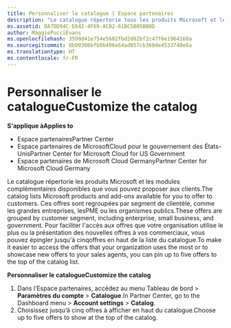 ```yaml
---
title: Personnaliser le catalogue | Espace partenaires
description: "Le catalogue répertorie tous les produits Microsoft et les modules complémentaires disponibles à la vente pour les partenaires."
ms.assetid: DA7DD94C-E642-4F69-AC02-61BC5B05BB0D
author: MaggiePucciEvans
ms.openlocfilehash: 3599d41e754e5602fbd2d82bf2c47f6e1964160a
ms.sourcegitcommit: 0b00306bfb0b406e64ad857cb360de4533740e6a
ms.translationtype: HT
ms.contentlocale: fr-FR
---
```

# <a name="customize-the-catalog"></a><span data-ttu-id="28f4a-103">Personnaliser le catalogue</span><span class="sxs-lookup"><span data-stu-id="28f4a-103">Customize the catalog</span></span>

**<span data-ttu-id="28f4a-104">S'applique à</span><span class="sxs-lookup"><span data-stu-id="28f4a-104">Applies to</span></span>**

-  <span data-ttu-id="28f4a-105">Espace partenaires</span><span class="sxs-lookup"><span data-stu-id="28f4a-105">Partner Center</span></span>
-  <span data-ttu-id="28f4a-106">Espace partenaires de MicrosoftCloud pour le gouvernement des États-Unis</span><span class="sxs-lookup"><span data-stu-id="28f4a-106">Partner Center for Microsoft Cloud for US Government</span></span>
-  <span data-ttu-id="28f4a-107">Espace partenaires de Microsoft Cloud Germany</span><span class="sxs-lookup"><span data-stu-id="28f4a-107">Partner Center for Microsoft Cloud Germany</span></span>

<span data-ttu-id="28f4a-108">Le catalogue répertorie les produits Microsoft et les modules complémentaires disponibles que vous pouvez proposer aux clients.</span><span class="sxs-lookup"><span data-stu-id="28f4a-108">The catalog lists Microsoft products and add-ons available for you to offer to customers.</span></span> <span data-ttu-id="28f4a-109">Ces offres sont regroupées par segment de clientèle, comme les grandes entreprises, lesPME ou les organismes publics.</span><span class="sxs-lookup"><span data-stu-id="28f4a-109">These offers are grouped by customer segment, including enterprise, small business, and government.</span></span> <span data-ttu-id="28f4a-110">Pour faciliter l'accès aux offres que votre organisation utilise le plus ou la présentation des nouvelles offres à vos commerciaux, vous pouvez épingler jusqu'à cinqoffres en haut de la liste du catalogue.</span><span class="sxs-lookup"><span data-stu-id="28f4a-110">To make it easier to access the offers that your organization uses the most or to showcase new offers to your sales agents, you can pin up to five offers to the top of the catalog list.</span></span>

**<span data-ttu-id="28f4a-111">Personnaliser le catalogue</span><span class="sxs-lookup"><span data-stu-id="28f4a-111">Customize the catalog</span></span>**

1.  <span data-ttu-id="28f4a-112">Dans l’Espace partenaires, accédez au menu Tableau de bord &gt; **Paramètres du compte** &gt; **Catalogue**.</span><span class="sxs-lookup"><span data-stu-id="28f4a-112">In Partner Center, go to the Dashboard menu &gt; **Account settings** &gt; **Catalog**.</span></span>
2.  <span data-ttu-id="28f4a-113">Choisissez jusqu’à cinq&nbsp;offres à afficher en haut du catalogue.</span><span class="sxs-lookup"><span data-stu-id="28f4a-113">Choose up to five offers to show at the top of the catalog.</span></span>

 

 



